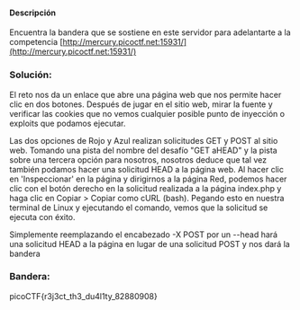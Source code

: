 #### Descripción

Encuentra la bandera que se sostiene en este servidor para adelantarte a la competencia [http://mercury.picoctf.net:15931/](http://mercury.picoctf.net:15931/)

### Solución:

El reto nos da un enlace que abre una página web que nos permite hacer clic en dos botones. Después de jugar en el sitio web, mirar la fuente y verificar las cookies que no vemos cualquier posible punto de inyección o exploits que podamos ejecutar. 

Las dos opciones de Rojo y Azul realizan solicitudes GET y POST al sitio web. Tomando una pista del nombre del desafío "GET aHEAD" y la pista sobre una tercera opción para nosotros, nosotros deduce que tal vez también podamos hacer una solicitud HEAD a la página web. Al hacer clic en 'Inspeccionar' en la página y dirigirnos a la página Red, podemos hacer clic con el botón derecho en la solicitud realizada a la página index.php y haga clic en Copiar > Copiar como cURL (bash). Pegando esto en nuestra terminal de Linux y ejecutando el comando, vemos que la solicitud se ejecuta con éxito.

Simplemente reemplazando el encabezado -X POST por un --head hará una solicitud HEAD a la página en lugar de una solicitud POST y nos dará la bandera


### Bandera: 
picoCTF{r3j3ct_th3_du4l1ty_82880908}
